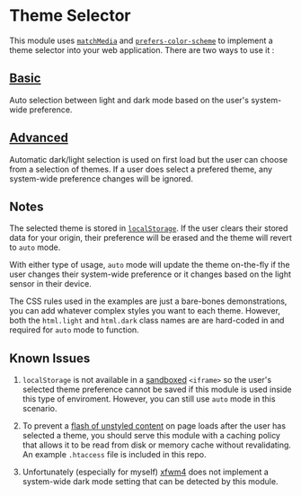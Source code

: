 # Theme Selector

This module uses [`matchMedia`](https://developer.mozilla.org/en-US/docs/Web/API/Window/matchMedia) and [`prefers-color-scheme`](https://developer.mozilla.org/en-US/docs/Web/CSS/@media/prefers-color-scheme) to implement a theme selector into your web application. There are two ways to use it :

## [Basic](basic.html)

Auto selection between light and dark mode based on the user's system-wide preference.

## [Advanced](advanced.html)

Automatic dark/light selection is used on first load but the user can choose from a selection of themes. If a user does select a prefered theme, any system-wide preference changes will be ignored.

## Notes

The selected theme is stored in [`localStorage`](https://developer.mozilla.org/en-US/docs/Web/API/Window/localStorage). If the user clears their stored data for your origin, their preference will be erased and the theme will revert to `auto` mode.

With either type of usage, `auto` mode will update the theme on-the-fly if the user changes their system-wide preference or it changes based on the light sensor in their device.

The CSS rules used in the examples are just a bare-bones demonstrations, you can add whatever complex styles you want to each theme. However, both the `html.light` and `html.dark` class names are are hard-coded in and required for `auto` mode to function.

## Known Issues

1. `localStorage` is not available in a [sandboxed](https://developer.mozilla.org/en-US/docs/Web/HTML/Element/iframe#attr-sandbox) `<iframe>` so the user's selected theme preference cannot be saved if this module is used inside this type of enviroment. However, you can still use `auto`  mode in this scenario.

2. To prevent a [flash of unstyled content](https://en.wikipedia.org/wiki/Flash_of_unstyled_content#:~:text=A%20flash%20of%20unstyled%20content,before%20all%20information%20is%20retrieved.) on page loads after the user has selected a theme, you should serve this module with a caching policy that allows it to be read from disk or memory cache without revalidating. An example `.htaccess` file is included in this repo.

3. Unfortunately (especially for myself) [xfwm4](https://docs.xfce.org/xfce/xfwm4/start) does not implement a system-wide dark mode setting that can be detected by this module.